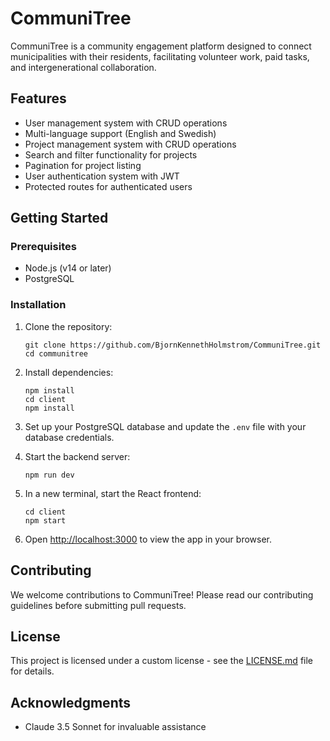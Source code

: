 # CommuniTree

CommuniTree is a community engagement platform designed to connect municipalities with their residents, facilitating volunteer work, paid tasks, and intergenerational collaboration.

## Features

- User management system with CRUD operations
- Multi-language support (English and Swedish)
- Project management system with CRUD operations
- Search and filter functionality for projects
- Pagination for project listing
- User authentication system with JWT
- Protected routes for authenticated users

## Getting Started

### Prerequisites

- Node.js (v14 or later)
- PostgreSQL

### Installation

1. Clone the repository:
   ```
   git clone https://github.com/BjornKennethHolmstrom/CommuniTree.git
   cd communitree
   ```

2. Install dependencies:
   ```
   npm install
   cd client
   npm install
   ```

3. Set up your PostgreSQL database and update the `.env` file with your database credentials.

4. Start the backend server:
   ```
   npm run dev
   ```

5. In a new terminal, start the React frontend:
   ```
   cd client
   npm start
   ```

6. Open [http://localhost:3000](http://localhost:3000) to view the app in your browser.

## Contributing

We welcome contributions to CommuniTree! Please read our contributing guidelines before submitting pull requests.

## License

This project is licensed under a custom license - see the [LICENSE.md](LICENSE.md) file for details.

## Acknowledgments

- Claude 3.5 Sonnet for invaluable assistance
